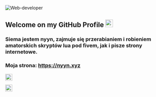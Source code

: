 
![Web-developer](https://media.discordapp.net/attachments/831485010497896449/831937019314962472/banner.png)
    
## Welcome on my GitHub Profile <img src="https://github.com/TheDudeThatCode/TheDudeThatCode/blob/master/Assets/Earth.gif" width="24px">

### Siema jestem nyyn, zajmuje się przerabianiem i robieniem amatorskich skryptów lua pod fivem, jak i pisze strony internetowe.

### Moja strona: https://nyyn.xyz

<a href="https://discord.gg/3ngdfCP4u3">
  <img align="left" alt="nyyn_hub | Discord" width="22px" src="https://cdn.jsdelivr.net/npm/simple-icons@3.13.0/icons/discord.svg" />
</a>


<br />
<br />
<a href="https://discord.gg/B3XrsNzZQf">
  <img align="left" alt="nyyn_hub | Discord" width="22px" src="https://media.discordapp.net/attachments/820372196165550080/832145760820658206/elo_dc.png?width=107&height=18" />
</a>
